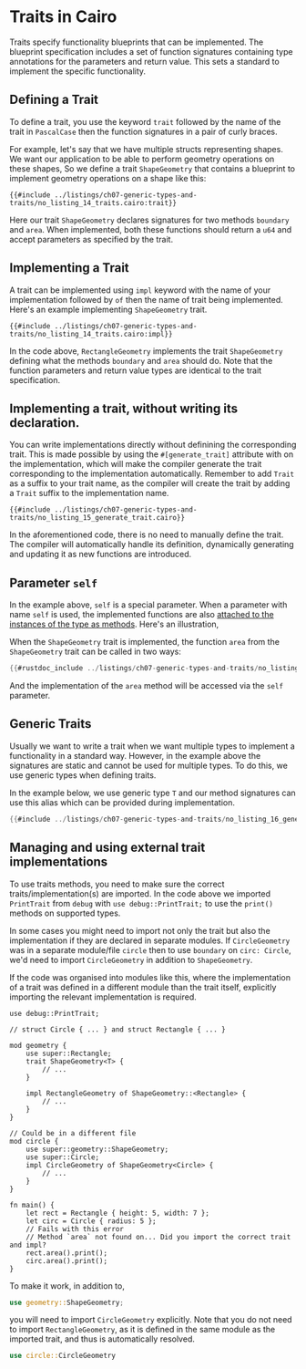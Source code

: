 # Traits in Cairo

Traits specify functionality blueprints that can be implemented. The blueprint specification includes a set of function signatures containing type annotations for the parameters and return value. This sets a standard to implement the specific functionality.

## Defining a Trait

To define a trait, you use the keyword `trait` followed by the name of the trait in `PascalCase` then the function signatures in a pair of curly braces.

For example, let's say that we have multiple structs representing shapes. We want our application to be able to perform geometry operations on these shapes, So we define a trait `ShapeGeometry` that contains a blueprint to implement geometry operations on a shape like this:

```rust,noplayground
{{#include ../listings/ch07-generic-types-and-traits/no_listing_14_traits.cairo:trait}}
```

Here our trait `ShapeGeometry` declares signatures for two methods `boundary` and `area`. When implemented, both these functions should return a `u64` and accept parameters as specified by the trait.

## Implementing a Trait

A trait can be implemented using `impl` keyword with the name of your implementation followed by `of` then the name of trait being implemented. Here's an example implementing `ShapeGeometry` trait.

```rust,noplayground
{{#include ../listings/ch07-generic-types-and-traits/no_listing_14_traits.cairo:impl}}
```

In the code above, `RectangleGeometry` implements the trait `ShapeGeometry` defining what the methods `boundary` and `area` should do. Note that the function parameters and return value types are identical to the trait specification.

## Implementing a trait, without writing its declaration.

You can write implementations directly without definining the corresponding trait. This is made possible by using the `#[generate_trait]` attribute with on the implementation, which will make the compiler generate the trait corresponding to the implementation automatically. Remember to add `Trait` as a suffix to your trait name, as the compiler will create the trait by adding a `Trait` suffix to the implementation name.

```rust,noplayground
{{#include ../listings/ch07-generic-types-and-traits/no_listing_15_generate_trait.cairo}}
```

In the aforementioned code, there is no need to manually define the trait. The compiler will automatically handle its definition, dynamically generating and updating it as new functions are introduced.

## Parameter `self`

In the example above, `self` is a special parameter. When a parameter with name `self` is used, the implemented functions are also [attached to the instances of the type as methods](ch04-03-method-syntax.md#defining-methods). Here's an illustration,

When the `ShapeGeometry` trait is implemented, the function `area` from the `ShapeGeometry` trait can be called in two ways:

```rust
{{#rustdoc_include ../listings/ch07-generic-types-and-traits/no_listing_14_traits.cairo:main}}
```

And the implementation of the `area` method will be accessed via the `self` parameter.

## Generic Traits

Usually we want to write a trait when we want multiple types to implement a functionality in a standard way. However, in the example above the signatures are static and cannot be used for multiple types. To do this, we use generic types when defining traits.

In the example below, we use generic type `T` and our method signatures can use this alias which can be provided during implementation.

```rust
{{#include ../listings/ch07-generic-types-and-traits/no_listing_16_generic_traits.cairo}}
```

## Managing and using external trait implementations

To use traits methods, you need to make sure the correct traits/implementation(s) are imported. In the code above we imported `PrintTrait` from `debug` with `use debug::PrintTrait;` to use the `print()` methods on supported types.

In some cases you might need to import not only the trait but also the implementation if they are declared in separate modules.
If `CircleGeometry` was in a separate module/file `circle` then to use `boundary` on `circ: Circle`, we'd need to import `CircleGeometry` in addition to `ShapeGeometry`.

If the code was organised into modules like this, where the implementation of a trait was defined in a different module than the trait itself, explicitly importing the relevant implementation is required.

```rust,noplayground
use debug::PrintTrait;

// struct Circle { ... } and struct Rectangle { ... }

mod geometry {
    use super::Rectangle;
    trait ShapeGeometry<T> {
        // ...
    }

    impl RectangleGeometry of ShapeGeometry::<Rectangle> {
        // ...
    }
}

// Could be in a different file
mod circle {
    use super::geometry::ShapeGeometry;
    use super::Circle;
    impl CircleGeometry of ShapeGeometry<Circle> {
        // ...
    }
}

fn main() {
    let rect = Rectangle { height: 5, width: 7 };
    let circ = Circle { radius: 5 };
    // Fails with this error
    // Method `area` not found on... Did you import the correct trait and impl?
    rect.area().print();
    circ.area().print();
}
```

To make it work, in addition to,

```rust
use geometry::ShapeGeometry;
```

you will need to import `CircleGeometry` explicitly. Note that you do not need to import `RectangleGeometry`, as it is defined in the same module as the imported trait, and thus is automatically resolved.

```rust
use circle::CircleGeometry
```
